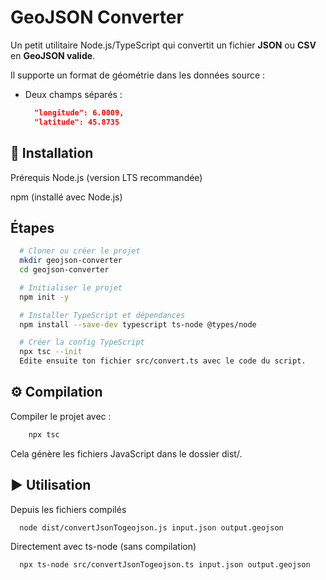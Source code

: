 # GeoJSON Converter

Un petit utilitaire Node.js/TypeScript qui convertit un fichier **JSON** ou  **CSV** en **GeoJSON valide**.  

Il supporte un format de géométrie dans les données source :
- Deux champs séparés :

  ```json
    "longitude": 6.0009,
    "latitude": 45.8735
## 🚀 Installation
Prérequis
Node.js (version LTS recommandée)

npm (installé avec Node.js)

## Étapes

  ```bash
    # Cloner ou créer le projet
    mkdir geojson-converter
    cd geojson-converter

    # Initialiser le projet
    npm init -y

    # Installer TypeScript et dépendances
    npm install --save-dev typescript ts-node @types/node

    # Créer la config TypeScript
    npx tsc --init
    Edite ensuite ton fichier src/convert.ts avec le code du script.
  ```

## ⚙️ Compilation
Compiler le projet avec :

  ```bash
      npx tsc
  ```
Cela génère les fichiers JavaScript dans le dossier dist/.

## ▶️ Utilisation
Depuis les fichiers compilés
  ```bash
    node dist/convertJsonTogeojson.js input.json output.geojson
  ```
Directement avec ts-node (sans compilation)
  ```bash
    npx ts-node src/convertJsonTogeojson.ts input.json output.geojson
  ```